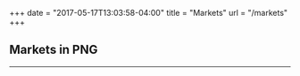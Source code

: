 +++
date = "2017-05-17T13:03:58-04:00"
title = "Markets"
url = "/markets"
+++

## Markets in PNG

---
